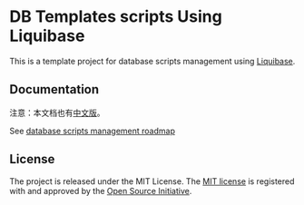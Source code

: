 DB Templates scripts Using Liquibase
====================================

This is a template project for database scripts management using [Liquibase][liquibase].

Documentation
-------------

注意：本文档也有[中文版][readme]。

See [database scripts management roadmap][roadmap]

License
-------

The project is released under the MIT License. The [MIT license][license] is registered with and approved by the
[Open Source Initiative][osi].


[home]: https://gitee.com/soulcraft/liquibase-db-templates
[license]: https://opensource.org/licenses/MIT
[osi]: https://opensource.org/
[liquibase]: https://www.liquibase.org/
[liquibase_doc]: https://docs.liquibase.com/
[readme]: https://gitee.com/soulcraft/liquibase-db-templates/blob/main/README.md
[readme_en_US]: https://gitee.com/soulcraft/liquibase-db-templates/blob/main/README_en_US.md
[roadmap]: https://gitee.com/soulcraft/liquibase-db-templates/blob/main/my_roadmap.md